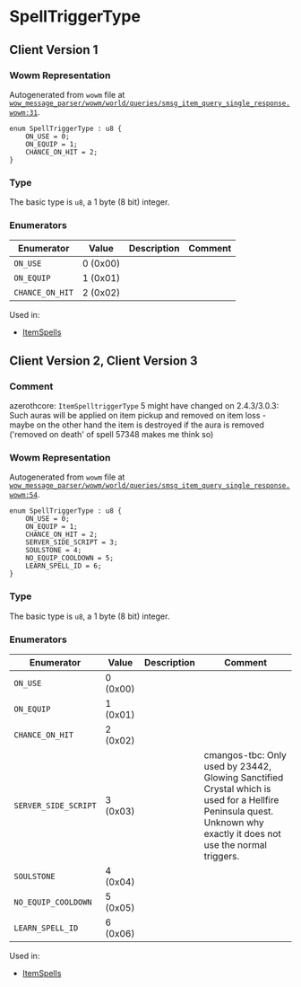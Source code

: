 # SpellTriggerType

## Client Version 1

### Wowm Representation

Autogenerated from `wowm` file at [`wow_message_parser/wowm/world/queries/smsg_item_query_single_response.wowm:31`](https://github.com/gtker/wow_messages/tree/main/wow_message_parser/wowm/world/queries/smsg_item_query_single_response.wowm#L31).

```rust,ignore
enum SpellTriggerType : u8 {
    ON_USE = 0;
    ON_EQUIP = 1;
    CHANCE_ON_HIT = 2;
}
```
### Type
The basic type is `u8`, a 1 byte (8 bit) integer.
### Enumerators
| Enumerator | Value  | Description | Comment |
| --------- | -------- | ----------- | ------- |
| `ON_USE` | 0 (0x00) |  |  |
| `ON_EQUIP` | 1 (0x01) |  |  |
| `CHANCE_ON_HIT` | 2 (0x02) |  |  |

Used in:
* [ItemSpells](itemspells.md)

## Client Version 2, Client Version 3

### Comment

azerothcore: `ItemSpelltriggerType` 5 might have changed on 2.4.3/3.0.3: Such auras will be applied on item pickup and removed on item loss - maybe on the other hand the item is destroyed if the aura is removed ('removed on death' of spell 57348 makes me think so)

### Wowm Representation

Autogenerated from `wowm` file at [`wow_message_parser/wowm/world/queries/smsg_item_query_single_response.wowm:54`](https://github.com/gtker/wow_messages/tree/main/wow_message_parser/wowm/world/queries/smsg_item_query_single_response.wowm#L54).

```rust,ignore
enum SpellTriggerType : u8 {
    ON_USE = 0;
    ON_EQUIP = 1;
    CHANCE_ON_HIT = 2;
    SERVER_SIDE_SCRIPT = 3;
    SOULSTONE = 4;
    NO_EQUIP_COOLDOWN = 5;
    LEARN_SPELL_ID = 6;
}
```
### Type
The basic type is `u8`, a 1 byte (8 bit) integer.
### Enumerators
| Enumerator | Value  | Description | Comment |
| --------- | -------- | ----------- | ------- |
| `ON_USE` | 0 (0x00) |  |  |
| `ON_EQUIP` | 1 (0x01) |  |  |
| `CHANCE_ON_HIT` | 2 (0x02) |  |  |
| `SERVER_SIDE_SCRIPT` | 3 (0x03) |  | cmangos-tbc: Only used by 23442, Glowing Sanctified Crystal which is used for a Hellfire Peninsula quest.<br/>Unknown why exactly it does not use the normal triggers. |
| `SOULSTONE` | 4 (0x04) |  |  |
| `NO_EQUIP_COOLDOWN` | 5 (0x05) |  |  |
| `LEARN_SPELL_ID` | 6 (0x06) |  |  |

Used in:
* [ItemSpells](itemspells.md)

